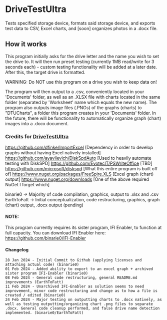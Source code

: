 # DriveTestUltra
 Tests specified storage device, formats said storage device, and exports test data to CSV, Excel charts, and [soon] organizes photos in a .docx file.
 
## How it works
 This program initially asks for the drive letter and the name you wish to set the drive to. It will then run preset testing (currently 1MB read/write for 3 seconds each) - custom testing functionality will be added at a later date. After this, the target drive is formatted. 

 WARNING: Do NOT use this program on a drive you wish to keep data on!

 The program will then output to a .csv, conveniently located in your 'Documents' folder, as well as an .XLSX file with charts located in the same folder (separated by 'Worksheet' name which equals the new name). The program also outputs image files (.PNGs) of the graphs (charts) to "DTUCharts", a folder this program creates in your 'Documents' folder. In the future, there will be functionality to automatically organize graph (chart) images into a .docx document.
 
### Credits for [DriveTestUltra](https://github.com/binarie0/DriveTestUltra)        
 https://github.com/dfinke/ImportExcel [Dependency in order to develop graphs without having Excel natively installed]    
 https://github.com/ayavilevich/DiskSpdAuto [Used to heavily automate testing with DiskSPD]
 https://github.com/EvotecIT/PSWriteOffice [TBD]
 https://github.com/microsoft/diskspd [What this entire program is built off of]
 https://www.nuget.org/packages/FreeSpire.XLS [Excel graph (chart) output]
 https://www.nuget.org/downloads [One of the above required NuGet I forget which]

 binarie0 -> Majority of code compilation, graphics, output to .xlsx and .csv      
 EarthToFatt -> Initial conceptualization, code restructuring, graphics, graph (chart) output, .docx output (pending)      


#### NOTE:
This program currently requires its sister program, IFI Enabler, to function at full capacity. You can download IFI Enabler here: https://github.com/binarie0/IFI-Enabler

 
#### Changelog
    28 Jan 2024 - Initial Commit to Github (applying licenses and attaching actual code) (binarie0)
    01 Feb 2024 - Added ability to export to an excel graph + archived sister program IFI-Enabler (binarie0)
    08 Feb 2024 - General code restructuring, general README.md improvements (EarthToFatt)
    11 Feb 2024 - Unarchived IFI-Enabler as solution seems to need improvement, minor code restructuring and change as to how a file is created / edited (binarie0)
    24 Feb 2024 - Major testing on outputting charts to .docx natively, as well as testing outputting/organizing chart .png files to separate .docx. General code cleanup performed, and false drive name detection implemented. (binarie0/EarthToFatt)
